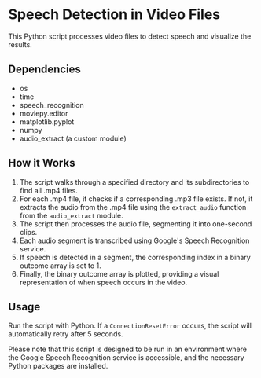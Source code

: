 # Speech Detection in Video Files

This Python script processes video files to detect speech and visualize the results.

## Dependencies

- os
- time
- speech_recognition
- moviepy.editor
- matplotlib.pyplot
- numpy
- audio_extract (a custom module)

## How it Works

1. The script walks through a specified directory and its subdirectories to find all .mp4 files.
2. For each .mp4 file, it checks if a corresponding .mp3 file exists. If not, it extracts the audio from the .mp4 file using the `extract_audio` function from the `audio_extract` module.
3. The script then processes the audio file, segmenting it into one-second clips.
4. Each audio segment is transcribed using Google's Speech Recognition service.
5. If speech is detected in a segment, the corresponding index in a binary outcome array is set to 1.
6. Finally, the binary outcome array is plotted, providing a visual representation of when speech occurs in the video.

## Usage

Run the script with Python. If a `ConnectionResetError` occurs, the script will automatically retry after 5 seconds.

Please note that this script is designed to be run in an environment where the Google Speech Recognition service is accessible, and the necessary Python packages are installed.
